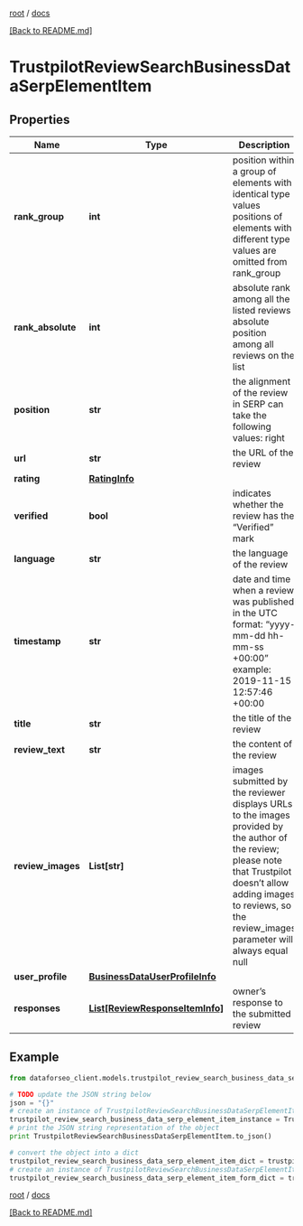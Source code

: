 [root](./../ "root") / [docs](./ "docs")

[[Back to README.md]](./../README.md "[Back to README.md]")

# TrustpilotReviewSearchBusinessDataSerpElementItem

## Properties

Name | Type | Description | Notes
------------ | ------------- | ------------- | -------------
**rank_group** | **int** | position within a group of elements with identical type values positions of elements with different type values are omitted from rank_group | [optional]
**rank_absolute** | **int** | absolute rank among all the listed reviews absolute position among all reviews on the list | [optional]
**position** | **str** | the alignment of the review in SERP can take the following values: right | [optional]
**url** | **str** | the URL of the review | [optional]
**rating** | [**RatingInfo**](RatingInfo.md) |  | [optional]
**verified** | **bool** | indicates whether the review has the “Verified” mark | [optional]
**language** | **str** | the language of the review | [optional]
**timestamp** | **str** | date and time when a review was published in the UTC format: “yyyy-mm-dd hh-mm-ss +00:00” example: 2019-11-15 12:57:46 +00:00 | [optional]
**title** | **str** | the title of the review | [optional]
**review_text** | **str** | the content of the review | [optional]
**review_images** | **List[str]** | images submitted by the reviewer displays URLs to the images provided by the author of the review; please note that Trustpilot doesn’t allow adding images to reviews, so the review_images parameter will always equal null | [optional]
**user_profile** | [**BusinessDataUserProfileInfo**](BusinessDataUserProfileInfo.md) |  | [optional]
**responses** | [**List[ReviewResponseItemInfo]**](ReviewResponseItemInfo.md) | owner’s response to the submitted review | [optional]

## Example

```python
from dataforseo_client.models.trustpilot_review_search_business_data_serp_element_item import TrustpilotReviewSearchBusinessDataSerpElementItem

# TODO update the JSON string below
json = "{}"
# create an instance of TrustpilotReviewSearchBusinessDataSerpElementItem from a JSON string
trustpilot_review_search_business_data_serp_element_item_instance = TrustpilotReviewSearchBusinessDataSerpElementItem.from_json(json)
# print the JSON string representation of the object
print TrustpilotReviewSearchBusinessDataSerpElementItem.to_json()

# convert the object into a dict
trustpilot_review_search_business_data_serp_element_item_dict = trustpilot_review_search_business_data_serp_element_item_instance.to_dict()
# create an instance of TrustpilotReviewSearchBusinessDataSerpElementItem from a dict
trustpilot_review_search_business_data_serp_element_item_form_dict = trustpilot_review_search_business_data_serp_element_item.from_dict(trustpilot_review_search_business_data_serp_element_item_dict)
```

  

[root](./../ "root") / [docs](./ "docs")

[[Back to README.md]](./../README.md "[Back to README.md]")